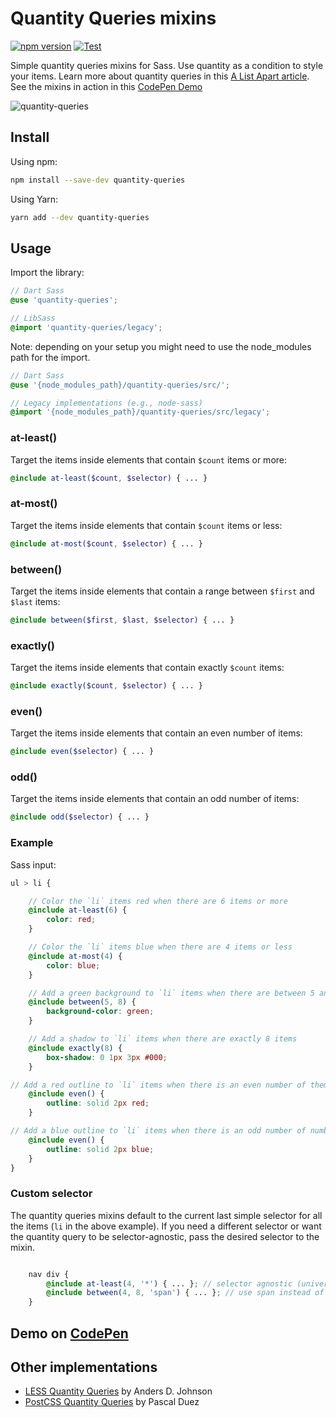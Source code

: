 # Quantity Queries mixins

[![npm version](https://badge.fury.io/js/quantity-queries.svg)](https://badge.fury.io/js/quantity-queries) [![Test](https://github.com/danielguillan/quantity-queries/actions/workflows/test.yml/badge.svg)](https://github.com/danielguillan/quantity-queries/actions/workflows/test.yml)

Simple quantity queries mixins for Sass. Use quantity as a condition to style your items. Learn more about quantity queries in this [A List Apart article](http://alistapart.com/article/quantity-queries-for-css). See the mixins in action in this [CodePen Demo](http://codepen.io/danielguillan/pen/GgBOxm)

![quantity-queries](https://user-images.githubusercontent.com/175638/137526927-3b871e2e-2dea-46d0-9d42-784a9621af36.png)

## Install

Using npm:

```sh
npm install --save-dev quantity-queries
```

Using Yarn:

```sh
yarn add --dev quantity-queries
```

## Usage

Import the library:

```scss
// Dart Sass
@use 'quantity-queries';
```

```scss
// LibSass
@import 'quantity-queries/legacy';
```

Note: depending on your setup you might need to use the node_modules path for the import. 

```scss
// Dart Sass
@use '{node_modules_path}/quantity-queries/src/';

// Legacy implementations (e.g., node-sass)
@import '{node_modules_path}/quantity-queries/src/legacy';
```

### at-least()

Target the items inside elements that contain `$count` items or more:

```scss
@include at-least($count, $selector) { ... }
```

### at-most()

Target the items inside elements that contain `$count` items or less:

```scss
@include at-most($count, $selector) { ... }
```

### between()

Target the items inside elements that contain a range between `$first` and `$last` items:

```scss
@include between($first, $last, $selector) { ... }
```

### exactly()

Target the items inside elements that contain exactly `$count` items:

```scss
@include exactly($count, $selector) { ... }
```

### even()

Target the items inside elements that contain an even number of items:

```scss
@include even($selector) { ... }
```

### odd()

Target the items inside elements that contain an odd number of items:

```scss
@include odd($selector) { ... }
```

### Example

Sass input:

```scss
ul > li {

	// Color the `li` items red when there are 6 items or more
	@include at-least(6) {
		color: red;
	}

	// Color the `li` items blue when there are 4 items or less
	@include at-most(4) {
		color: blue;
	}

	// Add a green background to `li` items when there are between 5 and 8 items
	@include between(5, 8) {
		background-color: green;
	}

	// Add a shadow to `li` items when there are exactly 8 items
	@include exactly(8) {
		box-shadow: 0 1px 3px #000;
	}

// Add a red outline to `li` items when there is an even number of them
	@include even() {
		outline: solid 2px red;
	}

// Add a blue outline to `li` items when there is an odd number of number
	@include even() {
		outline: solid 2px blue;
	}
}
```

### Custom selector

The quantity queries mixins default to the current last simple selector for all the items (`li` in the above example). If you need a different selector or want the quantity query to be selector-agnostic, pass the desired selector to the mixin.

```scss

	nav div {
		@include at-least(4, '*') { ... }; // selector agnostic (universal selector)
		@include between(4, 8, 'span') { ... }; // use span instead of div
	}
```

## Demo on [CodePen](http://codepen.io/danielguillan/pen/GgBOxm)

## Other implementations

- [LESS Quantity Queries](https://github.com/adjohnson916/quantity-queries.less) by Anders D. Johnson
- [PostCSS Quantity Queries](https://github.com/pascalduez/postcss-quantity-queries) by Pascal Duez

